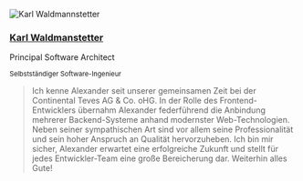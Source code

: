 <div class="quote">

![Karl Waldmannstetter](/images/Karl_Waldmannstetter.jpg)

<div class="quotee">

### <a href="https://www.waldmannstetter.de/#/" target="_blank">Karl Waldmanstetter</a>

Principal Software Architect

<small>Selbstständiger Software-Ingenieur</small>

</div>

</div>

> Ich kenne Alexander seit unserer gemeinsamen Zeit bei der Continental Teves AG & Co. oHG.
> In der Rolle des Frontend-Entwicklers übernahm Alexander federführend die Anbindung mehrerer Backend-Systeme anhand modernster Web-Technologien.
> Neben seiner sympathischen Art sind vor allem seine Professionalität und sein hoher Anspruch an Qualität hervorzuheben.
> Ich bin mir sicher, Alexander erwartet eine erfolgreiche Zukunft und stellt für jedes Entwickler-Team eine große Bereicherung dar.
> Weiterhin alles Gute!
